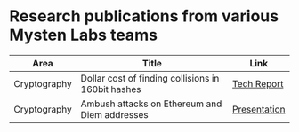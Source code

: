 # Research publications from various Mysten Labs teams

| Area          | Title                                               | Link                                                                                                                           |
| ------------- | --------------------------------------------------- |--------------------------------------------------------------------------------------------------------------------------------|
| Cryptography  | Dollar cost of finding collisions in 160bit hashes  | [Tech Report](https://github.com/MystenLabs/research/blob/main/cryptography/160bit_collisions/160bits_security_MystenLabs.pdf) |
| Cryptography  | Ambush attacks on Ethereum and Diem addresses       | [Presentation](https://github.com/MystenLabs/research/blob/main/cryptography/160bit_collisions/ambush_collision_attacks.pdf)   |
